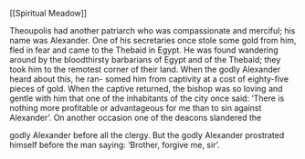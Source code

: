 [[Spiritual Meadow]]
 
Theoupolis had another patriarch who was compassionate and merciful; his name was Alexander. One of his secretaries once stole some gold from him, fled in fear and came to the Thebaid in Egypt. He was found wandering around by the bloodthirsty barbarians of Egypt and of the Thebaid; they took him to the remotest corner of their land. When the godly Alexander heard about this, he ran- somed him from captivity at a cost of eighty-five pieces of gold. When the captive returned, the bishop was so loving and gentle with him that one of the inhabitants of the city once said: ‘There is nothing more profitable or advantageous for me than to sin against Alexander’. On another occasion one of the deacons slandered the  
 
godly Alexander before all the clergy. But the godly Alexander prostrated himself before the man saying: ‘Brother, forgive me, sir’. 
